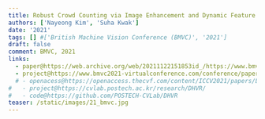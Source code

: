```yaml
---
title: Robust Crowd Counting via Image Enhancement and Dynamic Feature Selection
authors: ['Nayeong Kim', 'Suha Kwak']
date: '2021'
tags: [] #['British Machine Vision Conference (BMVC)', '2021']
draft: false
comment: BMVC, 2021
links:
  - paper@https://web.archive.org/web/20211122151853id_/https://www.bmvc2021-virtualconference.com/assets/papers/1387.pdf
  - project@https://www.bmvc2021-virtualconference.com/conference/papers/paper_1387.html
  # - openacess@https://openaccess.thecvf.com/content/ICCV2021/papers/Lee_Deep_Hough_Voting_for_Robust_Global_Registration_ICCV_2021_paper.pdf
#   - project@https://cvlab.postech.ac.kr/research/DHVR/
#   - code@https://github.com/POSTECH-CVLab/DHVR
teaser: /static/images/21_bmvc.jpg
---
```

